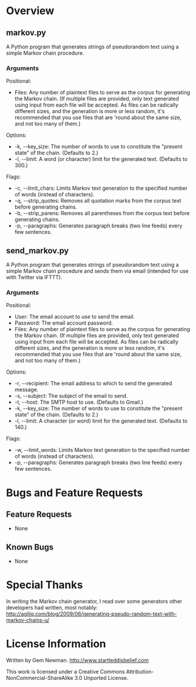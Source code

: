 Overview
========

markov.py
--------------

A Python program that generates strings of pseudorandom text using a simple Markov chain procedure.

### Arguments

Positional:
 * Files: Any number of plaintext files to serve as the corpus for generating the Markov chain. (If multiple files are provided, only text generated using input from each file will be accepted. As files can be radically different sizes, and the generation is more or less random, it's recommended that you use files that are 'round about the same size, and not too many of them.)

Options:
 * -k, --key_size: The number of words to use to constitute the "present state" of the chain. (Defaults to 2.)
 * -l, --limit: A word (or character) limit for the generated text. (Defaults to 300.)

Flags:
 * -c, --limit_chars: Limits Markov text generation to the specified number of words (instead of characters).
 * -q, --strip_quotes: Removes all quotation marks from the corpus text before generating chains.
 * -b, --strip_parens: Removes all parentheses from the corpus text before generating chains.
 * -p, --paragraphs: Generates paragraph breaks (two line feeds) every few sentences.


send_markov.py
--------------

A Python program that generates strings of pseudorandom text using a simple Markov chain procedure and sends them via email (intended for use with Twitter via IFTTT).

### Arguments

Positional:
 * User: The email account to use to send the email.
 * Password: The email account password.
 * Files: Any number of plaintext files to serve as the corpus for generating the Markov chain. (If multiple files are provided, only text generated using input from each file will be accepted. As files can be radically different sizes, and the generation is more or less random, it's recommended that you use files that are 'round about the same size, and not too many of them.)

Options:
 * -r, --recipient: The email address to which to send the generated message.
 * -s, --subject: The subject of the  email to send.
 * -t, --host: The SMTP host to use. (Defaults to Gmail.)
 * -k, --key_size: The number of words to use to constitute the "present state" of the chain. (Defaults to 2.)
 * -l, --limit: A character (or word) limit for the generated text. (Defaults to 140.)

Flags:
 * -w, --limit_words: Limits Markov text generation to the specified number of words (instead of characters).
 * -p, --paragraphs: Generates paragraph breaks (two line feeds) every few sentences.

Bugs and Feature Requests
=========================

Feature Requests
----------------

* None

Known Bugs
----------

* None

Special Thanks
==============

In writing the Markov chain generator, I read over some generators other developers had written, most notably:
http://agiliq.com/blog/2009/06/generating-pseudo-random-text-with-markov-chains-u/

License Information
===================

Written by Gem Newman.
http://www.startleddisbelief.com

This work is licensed under a Creative Commons Attribution-NonCommercial-ShareAlike 3.0 Unported License.

